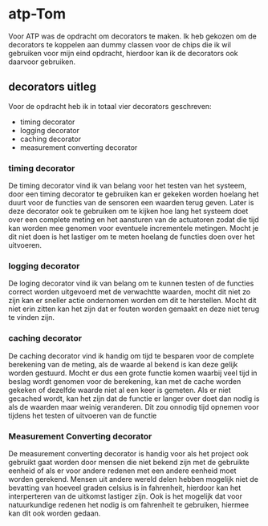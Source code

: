 # atp-Tom

Voor ATP was de opdracht om decorators te maken.
Ik heb gekozen om de decorators te koppelen aan dummy classen voor de chips die ik wil gebruiken voor mijn eind opdracht, hierdoor kan ik de decorators ook daarvoor gebruiken.

## decorators uitleg
Voor de opdracht heb ik in totaal vier decorators geschreven:
- timing decorator
- logging decorator
- caching decorator
- measurement converting decorator

### timing decorator
De timing decorator vind ik van belang voor het testen van het systeem, door een timing decorator te gebruiken kan er gekeken worden hoelang het duurt voor de functies van de sensoren een waarden terug geven. Later is deze decorator ook te gebruiken om te kijken hoe lang het systeem doet over een complete meting en het aansturen van de actuatoren zodat die tijd kan worden mee genomen voor eventuele incrementele metingen.
Mocht je dit niet doen is het lastiger om te meten hoelang de functies doen over het uitvoeren.

### logging decorator
De loging decorator vind ik van belang om te kunnen testen of de functies correct worden uitgevoerd met de verwachtte waarden, mocht dit niet zo zijn kan er sneller actie ondernomen worden om dit te herstellen.
Mocht dit niet erin zitten kan het zijn dat er fouten worden gemaakt en deze niet terug te vinden zijn.

### caching decorator
De caching decorator vind ik handig om tijd te besparen voor de complete berekening van de meting, als de waarde al bekend is kan deze gelijk worden gestuurd. Mocht er dus een grote functie komen waarbij veel tijd in beslag wordt genomen voor de berekening, kan met de cache worden gekeken of dezelfde waarde niet al een keer is gemeten.
Als er niet gecached wordt, kan het zijn dat de functie er langer over doet dan nodig is als de waarden maar weinig veranderen. Dit zou onnodig tijd opnemen voor tijdens het testen of uitvoeren van de functie

### Measurement Converting decorator
De measurement converting decorator is handig voor als het project ook gebruikt gaat worden door mensen die niet bekend zijn met de gebruikte eenheid of als er voor andere redenen met een andere eenheid moet worden gerekend.
Mensen uit andere wereld delen hebben mogelijk niet de bevatting van hoeveel graden celsius is in fahrenheit, hierdoor kan het interperteren van de uitkomst lastiger zijn. Ook is het mogelijk dat voor natuurkundige redenen het nodig is om fahrenheit te gebruiken, hiermee kan dit ook worden gedaan.